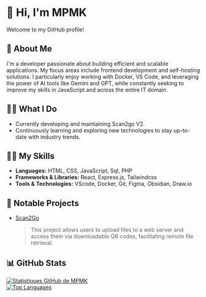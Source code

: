 # 👋 Hi, I'm MPMK

Welcome to my GitHub profile!

## 🧠 About Me

I'm a developer passionate about building efficient and scalable applications. My focus areas include frontend development and self-hosting solutions. I particularly enjoy working with Docker, VS Code, and leveraging the power of AI tools like Gemini and GPT, while constantly seeking to improve my skills in JavaScript and across the entire IT domain.

## 🤹‍♂️ What I Do

* Currently developing and maintaining Scan2go V2.
* Continuously learning and exploring new technologies to stay up-to-date with industry trends.

## 🤸‍♂️ My Skills

* **Languages:** HTML, CSS, JavaScript, Sql, PHP 
* **Frameworks & Libraries:** React, Express.js, Tailwindcss
* **Tools & Technologies:** VScode, Docker, Git, Figma, Obsidian, Draw.io

## 💼 Notable Projects

* [Scan2Go](https://github.com/M-Parent/Scan2Go_v1.0)  
  >This project allows users to upload files to a web server and access them via downloadable QR codes, facilitating remote file retrieval.

## 📊 GitHub Stats

[![Statistiques GitHub de MPMK](https://github-readme-stats.vercel.app/api?username=M-Parent&show_icons=true&theme=dark)](https://github.com/M-Parent)  
[![Top Languages](https://github-readme-stats.vercel.app/api/top-langs/?username=M-Parent&layout=compact&theme=dark)](https://github.com/M-Parent)

